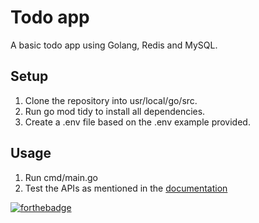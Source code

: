 # Todo app
A basic todo app using Golang, Redis and MySQL.

## Setup
1. Clone the repository into usr/local/go/src.
2. Run go mod tidy to install all dependencies.
3. Create a .env file based on the .env example provided.

## Usage
1. Run cmd/main.go
2. Test the APIs as mentioned in the [documentation](https://documenter.getpostman.com/view/14780579/U16dTUsb)

[![forthebadge](https://forthebadge.com/images/badges/made-with-go.svg)](https://forthebadge.com)
